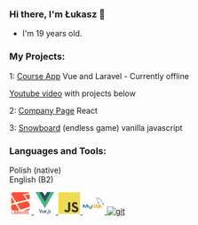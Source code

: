 ### Hi there, I'm Łukasz 👋 
- I'm 19 years old.

### My Projects:

1: <a href="https://github.com/gabenn/CourseApp">Course App</a>
Vue and Laravel - Currently offline

<a href="https://www.youtube.com/watch?v=dGjGtWjk9E0">Youtube video</a> with projects below

2: <a href="https://github.com/gabenn/alarmsys">Company Page</a> React

3: <a href="https://github.com/gabenn/Snowboard-Game">Snowboard</a> (endless game) vanilla javascript
### Languages and Tools:

Polish (native)<br/>
English (B2)<br/>

<p align="left"> 
  <a href="https://laravel.com/" target="_blank" rel="noreferrer"> <img src="https://raw.githubusercontent.com/devicons/devicon/master/icons/laravel/laravel-plain-wordmark.svg" alt="laravel" width="40" height="40"/> </a> 
  <a href="https://vuejs.org/" target="_blank" rel="noreferrer"> <img src="https://raw.githubusercontent.com/devicons/devicon/master/icons/vuejs/vuejs-original-wordmark.svg" alt="vuejs" width="40" height="40"/> </a> 
  <a href="https://developer.mozilla.org/en-US/docs/Web/JavaScript" target="_blank" rel="noreferrer"> <img src="https://raw.githubusercontent.com/devicons/devicon/master/icons/javascript/javascript-original.svg" alt="javascript" width="40" height="40"/> </a> 
  <a href="https://www.mysql.com/" target="_blank" rel="noreferrer"> <img src="https://raw.githubusercontent.com/devicons/devicon/master/icons/mysql/mysql-original-wordmark.svg" alt="mysql" width="40" height="40"/> </a> 
  <a href="https://git-scm.com/" target="_blank" rel="noreferrer"> <img src="https://www.vectorlogo.zone/logos/git-scm/git-scm-icon.svg" alt="git" width="40" height="40"/> </a> 
</p>

